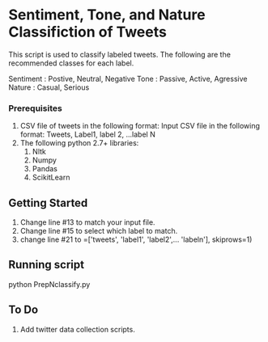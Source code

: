 # Sentiment, Tone, and Nature Classifiction of Tweets

This script is used to classify labeled tweets. The following are the recommended classes for each label.

Sentiment : Postive, Neutral, Negative
Tone      : Passive, Active, Agressive
Nature    : Casual, Serious

### Prerequisites

1. CSV file of tweets in the following format:
   Input CSV file in the following format: Tweets, Label1, label 2, ...label N
2. The following python 2.7+ libraries:    
    1. Nltk
    2. Numpy
    3. Pandas
    4. ScikitLearn

## Getting Started

1. Change line #13 to match your input file.
2. Change line #15 to select which label to match.
3. change line #21 to =['tweets', 'label1', 'label2',... 'labeln'], skiprows=1)

## Running script

python PrepNclassify.py

## To Do

1. Add twitter data collection scripts.